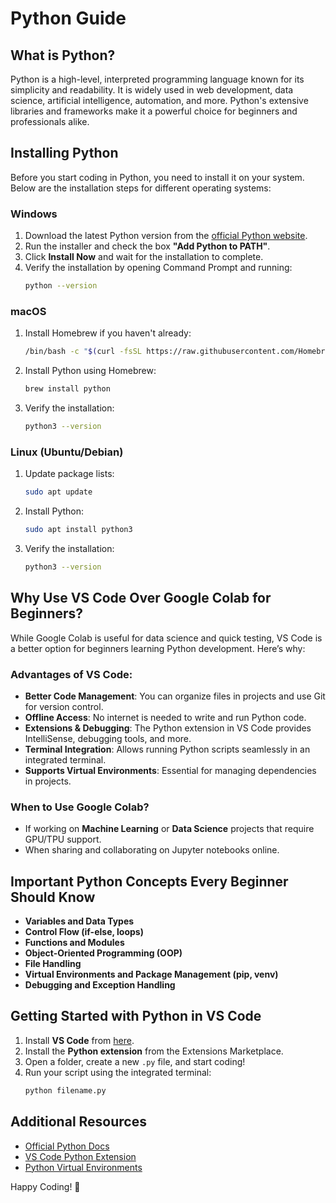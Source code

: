 # Python Guide

## What is Python?
Python is a high-level, interpreted programming language known for its simplicity and readability. It is widely used in web development, data science, artificial intelligence, automation, and more. Python's extensive libraries and frameworks make it a powerful choice for beginners and professionals alike.

## Installing Python
Before you start coding in Python, you need to install it on your system. Below are the installation steps for different operating systems:

### Windows
1. Download the latest Python version from the [official Python website](https://www.python.org/downloads/).
2. Run the installer and check the box **"Add Python to PATH"**.
3. Click **Install Now** and wait for the installation to complete.
4. Verify the installation by opening Command Prompt and running:
   ```sh
   python --version
   ```

### macOS
1. Install Homebrew if you haven't already:
   ```sh
   /bin/bash -c "$(curl -fsSL https://raw.githubusercontent.com/Homebrew/install/HEAD/install.sh)"
   ```
2. Install Python using Homebrew:
   ```sh
   brew install python
   ```
3. Verify the installation:
   ```sh
   python3 --version
   ```

### Linux (Ubuntu/Debian)
1. Update package lists:
   ```sh
   sudo apt update
   ```
2. Install Python:
   ```sh
   sudo apt install python3
   ```
3. Verify the installation:
   ```sh
   python3 --version
   ```

## Why Use VS Code Over Google Colab for Beginners?
While Google Colab is useful for data science and quick testing, VS Code is a better option for beginners learning Python development. Here’s why:

### Advantages of VS Code:
- **Better Code Management**: You can organize files in projects and use Git for version control.
- **Offline Access**: No internet is needed to write and run Python code.
- **Extensions & Debugging**: The Python extension in VS Code provides IntelliSense, debugging tools, and more.
- **Terminal Integration**: Allows running Python scripts seamlessly in an integrated terminal.
- **Supports Virtual Environments**: Essential for managing dependencies in projects.

### When to Use Google Colab?
- If working on **Machine Learning** or **Data Science** projects that require GPU/TPU support.
- When sharing and collaborating on Jupyter notebooks online.

## Important Python Concepts Every Beginner Should Know
- **Variables and Data Types**
- **Control Flow (if-else, loops)**
- **Functions and Modules**
- **Object-Oriented Programming (OOP)**
- **File Handling**
- **Virtual Environments and Package Management (pip, venv)**
- **Debugging and Exception Handling**

## Getting Started with Python in VS Code
1. Install **VS Code** from [here](https://code.visualstudio.com/).
2. Install the **Python extension** from the Extensions Marketplace.
3. Open a folder, create a new `.py` file, and start coding!
4. Run your script using the integrated terminal:
   ```sh
   python filename.py
   ```

## Additional Resources
- [Official Python Docs](https://docs.python.org/3/)
- [VS Code Python Extension](https://marketplace.visualstudio.com/items?itemName=ms-python.python)
- [Python Virtual Environments](https://realpython.com/python-virtual-environments-a-primer/)

Happy Coding! 🚀
